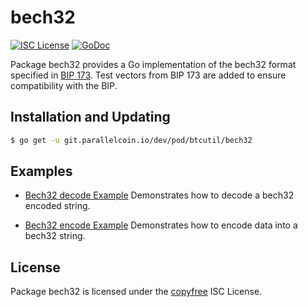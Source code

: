 # bech32

[![ISC License](http://img.shields.io/badge/license-ISC-blue.svg)](http://copyfree.org)
[![GoDoc](https://godoc.org/git.parallelcoin.io/dev/pod/btcutil/bech32?status.png)](http://godoc.org/git.parallelcoin.io/dev/pod/btcutil/bech32)

Package bech32 provides a Go implementation of the bech32 format specified in [BIP 173](https://github.com/bitcoin/bips/blob/master/bip-0173.mediawiki). Test vectors from BIP 173 are added to ensure compatibility with the BIP.

## Installation and Updating

```bash
$ go get -u git.parallelcoin.io/dev/pod/btcutil/bech32
```

## Examples

- [Bech32 decode Example](http://godoc.org/git.parallelcoin.io/dev/pod/btcutil/bech32#example-Bech32Decode)
  Demonstrates how to decode a bech32 encoded string.

- [Bech32 encode Example](http://godoc.org/git.parallelcoin.io/dev/pod/btcutil/bech32#example-BechEncode)
  Demonstrates how to encode data into a bech32 string.

## License

Package bech32 is licensed under the [copyfree](http://copyfree.org) ISC License.
